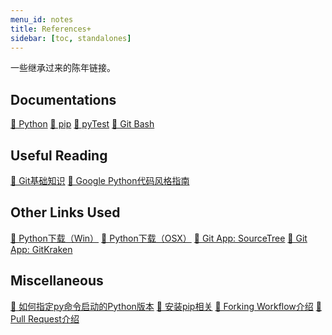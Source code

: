 ```yaml
---
menu_id: notes
title: References+
sidebar: [toc, standalones]
---
```


一些继承过来的陈年链接。

## Documentations

<a class="ref-link" href = "https://docs.python.org/3.8/">🔗 Python</a>
<a class="ref-link" href = "https://pip.pypa.io/en/stable/">🔗 pip</a>
<a class="ref-link" href = "https://docs.pytest.org/en/stable/">🔗 pyTest</a>
<a class="ref-link" href = "https://git-scm.com/doc">🔗 Git Bash</a>

## Useful Reading

<a class="ref-link" href = "https://zhuanlan.zhihu.com/p/139820055">🔗 Git基础知识</a>
<a class="ref-link" href = "https://google.github.io/styleguide/pyguide.html">🔗 Google Python代码风格指南</a>


## Other Links Used

<a class="ref-link" href = "https://www.python.org/ftp/python/3.8.7/python-3.8.7-amd64.exe">🔧 Python下载（Win）</a>
<a class="ref-link" href = "https://www.python.org/ftp/python/3.8.7/python-3.8.7-macosx10.9.pkg">🔧 Python下载（OSX）</a>
<a class="ref-link" href = "https://www.sourcetreeapp.com/">🔗 Git App: SourceTree</a>
<a class="ref-link" href = "https://www.gitkraken.com/">🔗 Git App: GitKraken</a>


## Miscellaneous

<a class="ref-link" href = "https://stackoverflow.com/a/21257622">🔗 如何指定py命令启动的Python版本</a>
<a class="ref-link" href = "https://pip.pypa.io/en/stable/installing">🔗 安装pip相关</a>
<a class="ref-link" href = "https://www.atlassian.com/git/tutorials/comparing-workflows/forking-workflow">🔗 Forking Workflow介绍</a>
<a class="ref-link" href = "https://www.atlassian.com/git/tutorials/making-a-pull-request">🔗 Pull Request介绍</a>